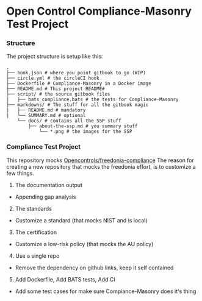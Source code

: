# Open Control Compliance-Masonry Test Project


### Structure

The project structure is setup like this:


```
.
├── book.json # where you point gitbook to go (WIP)
├── circle.yml # the circleCI hook
├── Dockerfile # Compliance-Masonry in a Docker image 
├── README.md # This project README# 
├── script/ # the source gitbook files
|   ├── bats_compliance.bats # the tests for Compliance-Masonry
├── markdowns/ # The stuff for all the gitbook magic
|   ├── README.md # mandatory
|   └── SUMMARY.md # optional 
	└── docs/ # contains all the SSP stuff
	    ├── about-the-ssp.md # you summary stuff
            └── *.png # the images for the SSP
```


### Compliance Test Project

This repository mocks [Opencontrols/freedonia-compliance](https://github.com/opencontrol)  The reason for creating a new repository that mocks the freedonia effort, is to customize a few things.

1) The documentation output

- Appending gap analysis

2) The standards

- Customize a standard (that mocks NIST and is local)

3) The certification

- Customize a low-risk policy (that mocks the AU policy)

4) Use a single repo

- Remove the dependency on github links, keep it self contained

5) Add Dockerfile, Add BATS tests, Add CI

- Add some test cases for make sure Compiance-Masonry does it's thing

